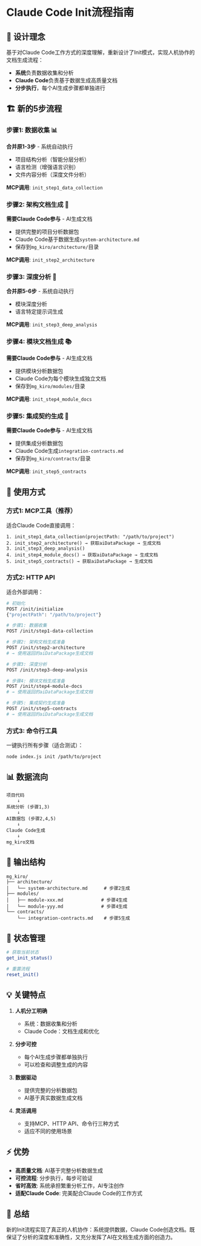 # Claude Code Init流程指南

## 🎯 设计理念

基于对Claude Code工作方式的深度理解，重新设计了Init模式，实现人机协作的文档生成流程：

- **系统**负责数据收集和分析
- **Claude Code**负责基于数据生成高质量文档
- **分步执行**，每个AI生成步骤都单独进行

## 🏗️ 新的5步流程

### 步骤1: 数据收集 📊
**合并原1-3步** - 系统自动执行
- 项目结构分析（智能分层分析）
- 语言检测（增强语言识别）  
- 文件内容分析（深度文件分析）

**MCP调用**: `init_step1_data_collection`

### 步骤2: 架构文档生成 📝
**需要Claude Code参与** - AI生成文档
- 提供完整的项目分析数据包
- Claude Code基于数据生成`system-architecture.md`
- 保存到`mg_kiro/architecture/`目录

**MCP调用**: `init_step2_architecture`

### 步骤3: 深度分析 🔬  
**合并原5-6步** - 系统自动执行
- 模块深度分析
- 语言特定提示词生成

**MCP调用**: `init_step3_deep_analysis`

### 步骤4: 模块文档生成 📚
**需要Claude Code参与** - AI生成文档
- 提供模块分析数据包
- Claude Code为每个模块生成独立文档
- 保存到`mg_kiro/modules/`目录

**MCP调用**: `init_step4_module_docs`

### 步骤5: 集成契约生成 🔗
**需要Claude Code参与** - AI生成文档
- 提供集成分析数据包
- Claude Code生成`integration-contracts.md`
- 保存到`mg_kiro/contracts/`目录

**MCP调用**: `init_step5_contracts`

## 🚀 使用方式

### 方式1: MCP工具（推荐）
适合Claude Code直接调用：

```
1. init_step1_data_collection(projectPath: "/path/to/project")
2. init_step2_architecture() → 获取aiDataPackage → 生成文档
3. init_step3_deep_analysis()  
4. init_step4_module_docs() → 获取aiDataPackage → 生成文档
5. init_step5_contracts() → 获取aiDataPackage → 生成文档
```

### 方式2: HTTP API
适合外部调用：

```bash
# 初始化
POST /init/initialize
{"projectPath": "/path/to/project"}

# 步骤1: 数据收集
POST /init/step1-data-collection

# 步骤2: 架构文档生成准备
POST /init/step2-architecture
# → 使用返回的aiDataPackage生成文档

# 步骤3: 深度分析
POST /init/step3-deep-analysis

# 步骤4: 模块文档生成准备  
POST /init/step4-module-docs
# → 使用返回的aiDataPackage生成文档

# 步骤5: 集成契约生成准备
POST /init/step5-contracts
# → 使用返回的aiDataPackage生成文档
```

### 方式3: 命令行工具
一键执行所有步骤（适合测试）：

```bash
node index.js init /path/to/project
```

## 📊 数据流向

```
项目代码
    ↓
系统分析 (步骤1,3)
    ↓
AI数据包 (步骤2,4,5)
    ↓
Claude Code生成
    ↓
mg_kiro文档
```

## 📁 输出结构

```
mg_kiro/
├── architecture/
│   └── system-architecture.md      # 步骤2生成
├── modules/
│   ├── module-xxx.md              # 步骤4生成
│   └── module-yyy.md              # 步骤4生成
└── contracts/
    └── integration-contracts.md    # 步骤5生成
```

## 🔧 状态管理

```bash
# 获取当前状态
get_init_status()

# 重置流程
reset_init()
```

## 💡 关键特点

1. **人机分工明确**
   - 系统：数据收集和分析
   - Claude Code：文档生成和优化

2. **分步可控**
   - 每个AI生成步骤都单独执行
   - 可以检查和调整生成的内容

3. **数据驱动**
   - 提供完整的分析数据包
   - AI基于真实数据生成文档

4. **灵活调用**
   - 支持MCP、HTTP API、命令行三种方式
   - 适应不同的使用场景

## ⚡ 优势

- **高质量文档**: AI基于完整分析数据生成
- **可控流程**: 分步执行，每步可验证
- **省时高效**: 系统承担繁重分析工作，AI专注创作
- **适配Claude Code**: 完美配合Claude Code的工作方式

## 🎉 总结

新的Init流程实现了真正的人机协作：系统提供数据，Claude Code创造文档。既保证了分析的深度和准确性，又充分发挥了AI在文档生成方面的创造力。
